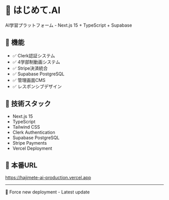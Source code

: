  # 🤖 はじめて.AI

  AI学習プラットフォーム - Next.js 15 + TypeScript + Supabase

  ## 🌟 機能

  - ✅ Clerk認証システム
  - ✅ 4学部制動画システム
  - ✅ Stripe決済統合
  - ✅ Supabase PostgreSQL
  - ✅ 管理画面CMS
  - ✅ レスポンシブデザイン

  ## 🚀 技術スタック

  - Next.js 15
  - TypeScript
  - Tailwind CSS
  - Clerk Authentication
  - Supabase PostgreSQL
  - Stripe Payments
  - Vercel Deployment

  ## 📱 本番URL

  https://hajimete-ai-production.vercel.app

  ---

  🔄 Force new deployment - Latest update
